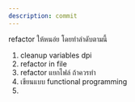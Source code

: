 ```yaml
---
description: commit
---
```


refactor ให้หนอ่ย โดยทำลำดับตามนี้
1. cleanup variables dpi
2. refactor in file 
3. refactor แยกไฟล์ ถ้าควรทำ
2. เขียนแบบ functional programming
3. 